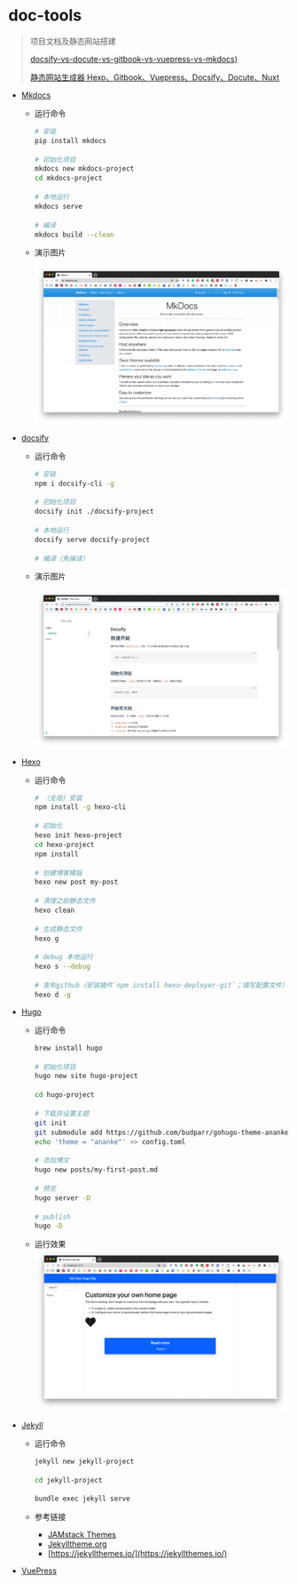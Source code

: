 # doc-tools

> 项目文档及静态网站搭建
>
> [docsify-vs-docute-vs-gitbook-vs-vuepress-vs-mkdocs)](https://www.npmtrends.com/docsify-vs-docute-vs-gitbook-vs-vuepress-vs-mkdocs)
>
> [静态网站生成器 Hexo、Gitbook、Vuepress、Docsify、Docute、Nuxt](http://www.amdoing.com/static-site-generator-hexo-gitbook-vuepress-and-so-on/)




- [Mkdocs](https://www.mkdocs.org/)

  - 运行命令

    ```bash
    # 安装
    pip install mkdocs
    
    # 初始化项目
    mkdocs new mkdocs-project
    cd mkdocs-project
    
    # 本地运行
    mkdocs serve
    
    # 编译
    mkdocs build --clean
    ```

  - 演示图片

    ![](images/mkdocs.jpg)

- [docsify](https://docsify.js.org/#/zh-cn/)

  - 运行命令

    ```bash
    # 安装
    npm i docsify-cli -g
    
    # 初始化项目
    docsify init ./docsify-project
    
    # 本地运行
    docsify serve docsify-project
    
    # 编译（免编译）
    ```

  - 演示图片

    ![](images/docsify.jpg)

- [Hexo](https://hexo.io/docs/)

  - 运行命令

    ```bash
    # （全局）安装
    npm install -g hexo-cli
    
    # 初始化
    hexo init hexo-project
    cd hexo-project
    npm install
    
    # 创建博客模版
    hexo new post my-post	
    
    # 清理之前静态文件
    hexo clean
    
    # 生成静态文件
    hexo g
    
    # debug 本地运行
    hexo s --debug
    
    # 发布github（安装插件`npm install hexo-deployer-git`；填写配置文件）	
    hexo d -g
    ```
  
- [Hugo](https://gohugo.io/documentation/)

    - 运行命令
      ```bash
      brew install hugo
      
      # 初始化项目
      hugo new site hugo-project
      
      cd hugo-project
      
      # 下载并设置主题
      git init
      git submodule add https://github.com/budparr/gohugo-theme-ananke.git themes/ananke
      echo 'theme = "ananke"' >> config.toml
      
      # 添加博文
      hugo new posts/my-first-post.md
      
      # 预览
      hugo server -D
      
      # publish
      hugo -D
      ```
    
    - 运行效果
      ![](images/hugo-doc.png)

- [Jekyll](https://jekyllrb.com/docs/)


    - 运行命令

        ```bash
        jekyll new jekyll-project
        
        cd jekyll-project
        
        bundle exec jekyll serve
        ```



    - 参考链接

      - [JAMstack Themes](https://jamstackthemes.dev/themes/)
      - [Jekylltheme.org](http://jekyllthemes.org/)
      - [https://jekyllthemes.io/](https://jekyllthemes.io/)
      



- [VuePress](https://vuepress.vuejs.org/zh/guide/)

  



